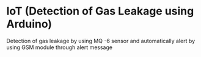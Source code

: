 # IoT (Detection of Gas Leakage using Arduino)
Detection of gas leakage by using MQ -6 sensor and automatically alert by using GSM module through alert message
